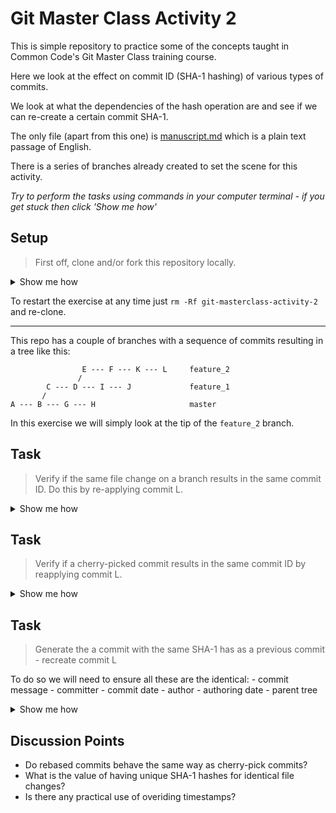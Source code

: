 # Git Master Class Activity 2 

This is simple repository to practice some of the concepts taught in Common Code's Git Master Class training course.

Here we look at the effect on commit ID (SHA-1 hashing) of various types of commits.

We look at what the dependencies of the hash operation are and see if we can re-create a certain commit SHA-1.

The only file (apart from this one) is [manuscript.md](https://github.com/commoncode/git-masterclass-activity-1/blob/master/manuscript.md) which is a plain text passage of English.

There is a series of branches already created to set the scene for this activity.

_Try to perform the tasks using commands in your computer terminal - if you get stuck then click 'Show me how'_ 

## Setup

> First off, clone and/or fork this repository locally.

<details><summary>Show me how</summary>
    
    mkdir commoncode
    cd commoncode
    git clone git@github.com:commoncode/git-masterclass-activity-2.git
    cd git-masterclass-activity-2
    
</details>

To restart the exercise at any time just `rm -Rf git-masterclass-activity-2` and re-clone.

-------------------------

This repo has a couple of branches with a sequence of commits resulting in a tree like this:

```
                E --- F --- K --- L     feature_2
               /
        C --- D --- I --- J             feature_1
       /
A --- B --- G --- H                     master

```

In this exercise we will simply look at the tip of the `feature_2` branch.

## Task
>Verify if the same file change on a branch results in the same commit ID.  Do this by re-applying commit L.

<details><summary>Show me how</summary>

    git checkout feature_2

    # Copy the last commit info
    git log -n 1 > L.txt

    # See the last change
    git diff HEAD~1

    # Undo the last commit
    git reset --hard HEAD~1

    # Manually redo the commit - s/George/Gary in vim manuscript.md 
    # check the unstaged change then check in
    git diff
    git add manuscript.md 
    git commit -m "L' Gary"

    # Compare the changes
    git log -n 1 > L1.txt
    diff L1.txt L.txt

</details>

## Task
>Verify if a cherry-picked commit results in the same commit ID by reapplying commit L.

<details><summary>Show me how</summary>

    git checkout feature_2

    # Copy the last commit info
    git log -n 1 > L.txt

    # See the last change
    git diff HEAD~1

    # Undo the last commit
    git reset --hard HEAD~1

    git cherry-pick 324c9754d092a8a279714be5bf015ffbcf659c3a

    # Compare the changes
    git log -n 1 > L2.txt
    diff L2.txt L.txt

</details>

## Task
>Generate the a commit with the same SHA-1 has as a previous commit - recreate commit L

To do so we will need to ensure all these are the identical:
    - commit message
    - committer
    - commit date
    - author
    - authoring date
    - parent tree

<details><summary>Show me how</summary>

    git checkout feature_2

    # Copy the last commit info with full details
    git log --pretty=fuller -n 1 > LF.txt

    # Undo the last commit
    git reset --hard HEAD~1

    # Manually redo the commit - s/George/Gary in vim manuscript.md 
    # check the unstaged change then check in
    git diff
    git add manuscript.md 

    # see https://git-scm.com/docs/git-commit-tree
    GIT_COMMITTER_DATE="Fri May 31 17:09:41 2019 +1000" git commit -m "L - Gary" --date "Fri May 31 17:09:41 2019 +1000"

    # Compare the changes
    git log --pretty=fuller -n 1 > LF1.txt
    diff LF1.txt LF.txt

</details>

## Discussion Points
- Do rebased commits behave the same way as cherry-pick commits?
- What is the value of having unique SHA-1 hashes for identical file changes?
- Is there any practical use of overiding timestamps?